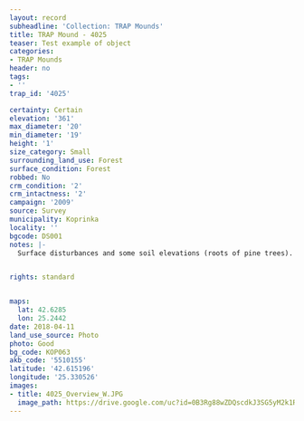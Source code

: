```yaml
---
layout: record
subheadline: 'Collection: TRAP Mounds'
title: TRAP Mound - 4025
teaser: Test example of object
categories:
- TRAP Mounds
header: no
tags:
- ''
trap_id: '4025'

certainty: Certain
elevation: '361'
max_diameter: '20'
min_diameter: '19'
height: '1'
size_category: Small
surrounding_land_use: Forest
surface_condition: Forest
robbed: No
crm_condition: '2'
crm_intactness: '2'
campaign: '2009'
source: Survey
municipality: Koprinka
locality: ''
bgcode: DS001
notes: |-
  Surface disturbances and some soil elevations (roots of pine trees).


rights: standard


maps:
  lat: 42.6285
  lon: 25.2442
date: 2018-04-11
land_use_source: Photo
photo: Good
bg_code: КОР063
akb_code: '5510155'
latitude: '42.615196'
longitude: '25.330526'
images:
- title: 4025_Overview_W.JPG
  image_path: https://drive.google.com/uc?id=0B3Rg88wZDQscdkJ3SG5yM2k1R3M
---
```


